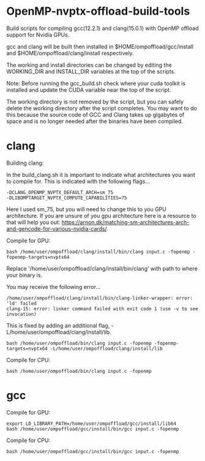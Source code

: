 # OpenMP-nvptx-offload-build-tools
Build scripts for compiling gcc(12.2.1) and clang(15.0.1) with OpenMP offload support for Nvidia GPUs.

gcc and clang will be built then installed in $HOME/ompoffload/gcc/install and $HOME/ompoffload/clang/install respectively.

The working and install directories can be changed by editing the WORKING_DIR and INSTALL_DIR variables at the top of the scripts.

Note: Before running the gcc_build.sh check where your cuda toolkit is installed and update the CUDA variable near the top of the script.

The working directory is not removed by the script, but you can safely delete the working directory after the script completes. You may want to do this because the source code of GCC and Clang takes up gigabytes of space and is no longer needed after the binaries have been compiled.


# clang
Building clang:

In the build_clang.sh it is important to indicate what architectures you want to compile for. This is indicated with the following flags...
```
-DCLANG_OPENMP_NVPTX_DEFAULT_ARCH=sm_75
-DLIBOMPTARGET_NVPTX_COMPUTE_CAPABILITIES=75
```
Here I used sm_75, but you will need to change this to you GPU architecture. If you are unsure of you gpu architecture here is a resource to that will help you out: https://arnon.dk/matching-sm-architectures-arch-and-gencode-for-various-nvidia-cards/.

Compile for GPU:
```
bash /home/user/ompoffload/clang/install/bin/clang input.c -fopenmp -fopenmp-targets=nvptx64
```
Replace '/home/user/ompoffload/clang/install/bin/clang' with path to where your binary is.

You may receive the following error...
```
/home/user/ompoffload/clang/install/bin/clang-linker-wrapper: error: 'ld' failed
clang-15: error: linker command failed with exit code 1 (use -v to see invocation)
```
This is fixed by adding an additional flag, -L/home/user/ompoffload/clang/install/lib.
```
bash /home/user/ompoffload/bin/clang input.c -fopenmp -fopenmp-targets=nvptx64 -L/home/user/ompoffload/clang/install/lib
```

Compile for CPU:
```
bash /home/user/ompoffload/bin/clang input.c -fopenmp
```

# gcc
Compile for GPU:
```
export LD_LIBRARY_PATH=/home/user/ompoffload/gcc/install/lib64
bash /home/user/ompoffload/gcc/install/bin/gcc input.c -fopenmp
```

Compile for CPU:
```
bash /home/user/ompoffload/gcc/install/bin/gcc input.c -fopenmp
```


